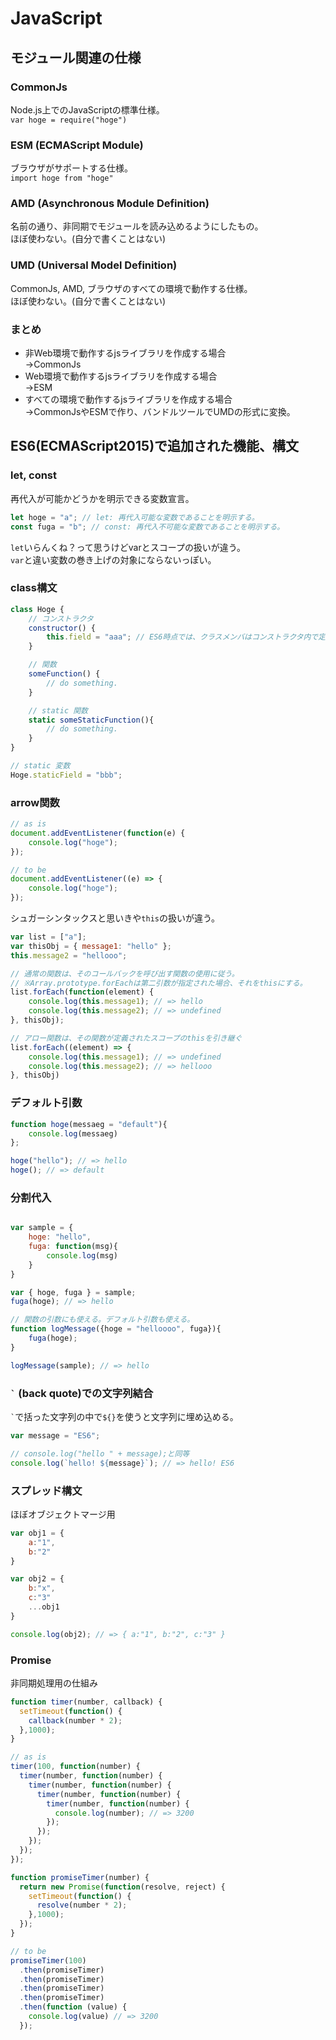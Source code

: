 # JavaScript

## モジュール関連の仕様

### CommonJs

Node.js上でのJavaScriptの標準仕様。  
`var hoge = require("hoge")`

### ESM (ECMAScript Module)

ブラウザがサポートする仕様。  
`import hoge from "hoge"`

### AMD (Asynchronous Module Definition)

名前の通り、非同期でモジュールを読み込めるようにしたもの。  
ほぼ使わない。(自分で書くことはない)

### UMD (Universal Model Definition)

CommonJs, AMD, ブラウザのすべての環境で動作する仕様。  
ほぼ使わない。(自分で書くことはない)

### まとめ

- 非Web環境で動作するjsライブラリを作成する場合  
    →CommonJs
- Web環境で動作するjsライブラリを作成する場合  
    →ESM
- すべての環境で動作するjsライブラリを作成する場合  
    →CommonJsやESMで作り、バンドルツールでUMDの形式に変換。


## ES6(ECMAScript2015)で追加された機能、構文

### let, const
再代入が可能かどうかを明示できる変数宣言。

```js
let hoge = "a"; // let: 再代入可能な変数であることを明示する。
const fuga = "b"; // const: 再代入不可能な変数であることを明示する。
```

`let`いらんくね？って思うけどvarとスコープの扱いが違う。  
`var`と違い変数の巻き上げの対象にならないっぽい。

### class構文

```js
class Hoge {
    // コンストラクタ
    constructor() {
        this.field = "aaa"; // ES6時点では、クラスメンバはコンストラクタ内で定義する。
    }

    // 関数
    someFunction() {
        // do something.
    }

    // static 関数
    static someStaticFunction(){
        // do something.
    }
}

// static 変数
Hoge.staticField = "bbb"; 
```

### arrow関数

```js
// as is
document.addEventListener(function(e) {
    console.log("hoge");
});

// to be
document.addEventListener((e) => {
    console.log("hoge");
});
```

シュガーシンタックスと思いきや`this`の扱いが違う。
```js
var list = ["a"];
var thisObj = { message1: "hello" };
this.message2 = "hellooo";

// 通常の関数は、そのコールバックを呼び出す関数の使用に従う。
// ※Array.prototype.forEachは第二引数が指定された場合、それをthisにする。
list.forEach(function(element) {
    console.log(this.message1); // => hello
    console.log(this.message2); // => undefined
}, thisObj);

// アロー関数は、その関数が定義されたスコープのthisを引き継ぐ
list.forEach((element) => {
    console.log(this.message1); // => undefined
    console.log(this.message2); // => hellooo
}, thisObj)
```

### デフォルト引数

```js
function hoge(messaeg = "default"){
    console.log(messaeg)
};

hoge("hello"); // => hello
hoge(); // => default
```

### 分割代入
```js

var sample = {
    hoge: "hello",
    fuga: function(msg){
        console.log(msg)
    }
}

var { hoge, fuga } = sample;
fuga(hoge); // => hello

// 関数の引数にも使える。デフォルト引数も使える。
function logMessage({hoge = "helloooo", fuga}){
    fuga(hoge);
}

logMessage(sample); // => hello

```

### `` ` `` (back quote)での文字列結合
`` ` ``で括った文字列の中で`${}`を使うと文字列に埋め込める。

```js
var message = "ES6";

// console.log("hello " + message);と同等
console.log(`hello! ${message}`); // => hello! ES6
```

### スプレッド構文
ほぼオブジェクトマージ用

```js
var obj1 = {
    a:"1",
    b:"2"
}

var obj2 = {
    b:"x",
    c:"3"
    ...obj1
}

console.log(obj2); // => { a:"1", b:"2", c:"3" }
```

### Promise
非同期処理用の仕組み

```js
function timer(number, callback) {
  setTimeout(function() {
    callback(number * 2);
  },1000);
}

// as is
timer(100, function(number) {
  timer(number, function(number) {
    timer(number, function(number) {
      timer(number, function(number) {
        timer(number, function(number) {
          console.log(number); // => 3200
        });
      });
    });
  });
});

function promiseTimer(number) {
  return new Promise(function(resolve, reject) {
    setTimeout(function() {
      resolve(number * 2);
    },1000);
  });
}

// to be
promiseTimer(100)
  .then(promiseTimer)
  .then(promiseTimer)
  .then(promiseTimer)
  .then(promiseTimer)
  .then(function (value) {
    console.log(value) // => 3200
  });
```